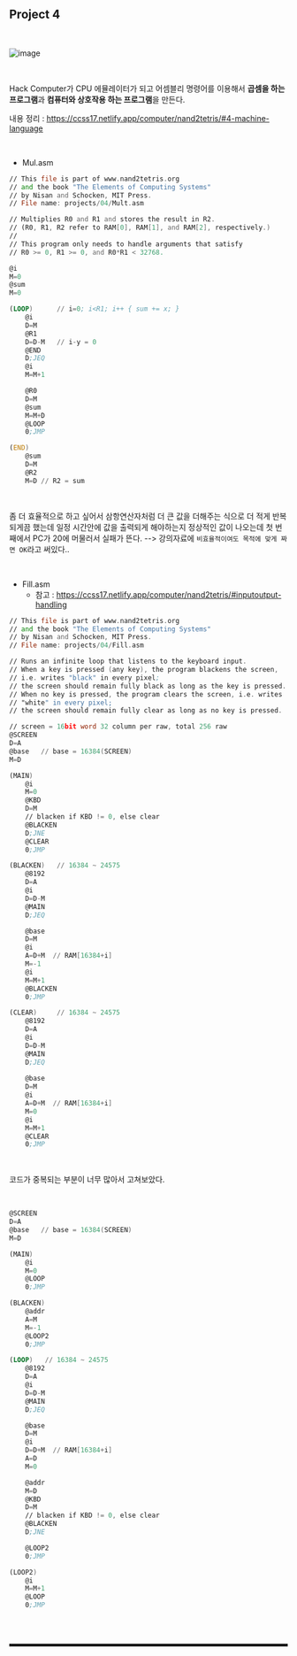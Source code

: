 ## Project 4

<br>

![image](https://user-images.githubusercontent.com/52172169/208603151-72a08c21-51ba-406a-9179-7c6e0b706dbb.png)

<br>

Hack Computer가 CPU 에뮬레이터가 되고 어셈블리 명령어를 이용해서 **곱셈을 하는 프로그램**과 **컴퓨터와 상호작용 하는 프로그램**을 만든다.

내용 정리 : https://ccss17.netlify.app/computer/nand2tetris/#4-machine-language

<br>

+ Mul.asm

```asm
// This file is part of www.nand2tetris.org
// and the book "The Elements of Computing Systems"
// by Nisan and Schocken, MIT Press.
// File name: projects/04/Mult.asm

// Multiplies R0 and R1 and stores the result in R2.
// (R0, R1, R2 refer to RAM[0], RAM[1], and RAM[2], respectively.)
//
// This program only needs to handle arguments that satisfy
// R0 >= 0, R1 >= 0, and R0*R1 < 32768.

@i
M=0
@sum
M=0

(LOOP)      // i=0; i<R1; i++ { sum += x; }
    @i
    D=M
    @R1
    D=D-M   // i-y = 0
    @END
    D;JEQ
    @i
    M=M+1

    @R0
    D=M
    @sum
    M=M+D
    @LOOP
    0;JMP

(END)
    @sum
    D=M
    @R2
    M=D // R2 = sum
```

<br>

좀 더 효율적으로 하고 싶어서 삼항연산자처럼 더 큰 값을 더해주는 식으로 더 적게 반복되게끔 했는데 일정 시간안에 값을 출력되게 해야하는지 정상적인 값이 나오는데 첫 번째에서 PC가 20에 머물러서 실패가 뜬다. --> 강의자료에 ```비효율적이여도 목적에 맞게 짜면 OK```라고 써있다..

<br>

+ Fill.asm
  + 참고 : https://ccss17.netlify.app/computer/nand2tetris/#inputoutput-handling 

```asm
// This file is part of www.nand2tetris.org
// and the book "The Elements of Computing Systems"
// by Nisan and Schocken, MIT Press.
// File name: projects/04/Fill.asm

// Runs an infinite loop that listens to the keyboard input.
// When a key is pressed (any key), the program blackens the screen,
// i.e. writes "black" in every pixel;
// the screen should remain fully black as long as the key is pressed. 
// When no key is pressed, the program clears the screen, i.e. writes
// "white" in every pixel;
// the screen should remain fully clear as long as no key is pressed.

// screen = 16bit word 32 column per raw, total 256 raw
@SCREEN
D=A
@base   // base = 16384(SCREEN)
M=D

(MAIN)
    @i
    M=0
    @KBD
    D=M
    // blacken if KBD != 0, else clear
    @BLACKEN
    D;JNE
    @CLEAR
    0;JMP

(BLACKEN)   // 16384 ~ 24575
    @8192
    D=A
    @i
    D=D-M
    @MAIN
    D;JEQ

    @base
    D=M
    @i
    A=D+M  // RAM[16384+i]
    M=-1
    @i
    M=M+1
    @BLACKEN
    0;JMP

(CLEAR)     // 16384 ~ 24575
    @8192
    D=A
    @i
    D=D-M
    @MAIN
    D;JEQ
    
    @base
    D=M
    @i
    A=D+M  // RAM[16384+i]
    M=0
    @i
    M=M+1
    @CLEAR
    0;JMP
```

<br>

코드가 중복되는 부분이 너무 많아서 고쳐보았다.

<br>

```asm
@SCREEN
D=A
@base   // base = 16384(SCREEN)
M=D

(MAIN)
    @i
    M=0
    @LOOP
    0;JMP

(BLACKEN)
    @addr
    A=M
    M=-1
    @LOOP2
    0;JMP

(LOOP)   // 16384 ~ 24575
    @8192
    D=A
    @i
    D=D-M
    @MAIN
    D;JEQ

    @base
    D=M
    @i
    D=D+M  // RAM[16384+i]
    A=D
    M=0

    @addr
    M=D
    @KBD
    D=M
    // blacken if KBD != 0, else clear
    @BLACKEN
    D;JNE

    @LOOP2
    0;JMP

(LOOP2)
    @i
    M=M+1
    @LOOP
    0;JMP
```

<br><br>
<hr style="border: 2px solid;">
<br><br>
